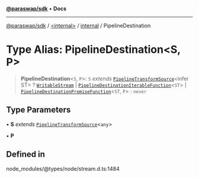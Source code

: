 [**@paraswap/sdk**](../../../../README.md) • **Docs**

***

[@paraswap/sdk](../../../../globals.md) / [\<internal\>](../../../README.md) / [internal](../README.md) / PipelineDestination

# Type Alias: PipelineDestination\<S, P\>

> **PipelineDestination**\<`S`, `P`\>: `S` *extends* [`PipelineTransformSource`](PipelineTransformSource.md)\<infer ST\> ? [`WritableStream`](../../../interfaces/WritableStream.md) \| [`PipelineDestinationIterableFunction`](PipelineDestinationIterableFunction.md)\<`ST`\> \| [`PipelineDestinationPromiseFunction`](PipelineDestinationPromiseFunction.md)\<`ST`, `P`\> : `never`

## Type Parameters

• **S** *extends* [`PipelineTransformSource`](PipelineTransformSource.md)\<`any`\>

• **P**

## Defined in

node\_modules/@types/node/stream.d.ts:1484
